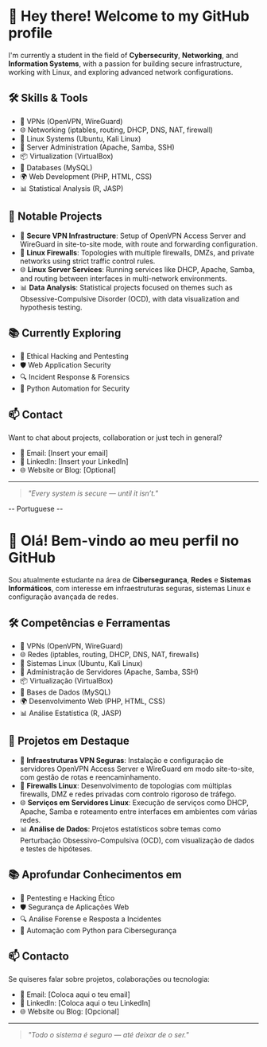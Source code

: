# 👋 Hey there! Welcome to my GitHub profile

I'm currently a student in the field of **Cybersecurity**, **Networking**, and **Information Systems**, with a passion for building secure infrastructure, working with Linux, and exploring advanced network configurations.

## 🛠️ Skills & Tools

- 🔐 VPNs (OpenVPN, WireGuard)
- 🌐 Networking (iptables, routing, DHCP, DNS, NAT, firewall)
- 🐧 Linux Systems (Ubuntu, Kali Linux)
- 🧱 Server Administration (Apache, Samba, SSH)
- 📦 Virtualization (VirtualBox)
- 💾 Databases (MySQL)
- 🌍 Web Development (PHP, HTML, CSS)
- 📊 Statistical Analysis (R, JASP)

## 🚧 Notable Projects

- 🔧 **Secure VPN Infrastructure**: Setup of OpenVPN Access Server and WireGuard in site-to-site mode, with route and forwarding configuration.
- 🧱 **Linux Firewalls**: Topologies with multiple firewalls, DMZs, and private networks using strict traffic control rules.
- 🌐 **Linux Server Services**: Running services like DHCP, Apache, Samba, and routing between interfaces in multi-network environments.
- 📊 **Data Analysis**: Statistical projects focused on themes such as Obsessive-Compulsive Disorder (OCD), with data visualization and hypothesis testing.

## 📚 Currently Exploring

- 🧠 Ethical Hacking and Pentesting
- 🛡️ Web Application Security
- 🔍 Incident Response & Forensics
- 🐍 Python Automation for Security

## 📫 Contact

Want to chat about projects, collaboration or just tech in general?
- 📧 Email: [Insert your email]
- 🔗 LinkedIn: [Insert your LinkedIn]
- 🌐 Website or Blog: [Optional]

---

> *"Every system is secure — until it isn’t."*



-- Portuguese --

# 👋 Olá! Bem-vindo ao meu perfil no GitHub

Sou atualmente estudante na área de **Cibersegurança**, **Redes** e **Sistemas Informáticos**, com interesse em infraestruturas seguras, sistemas Linux e configuração avançada de redes.

## 🛠️ Competências e Ferramentas

- 🔐 VPNs (OpenVPN, WireGuard)
- 🌐 Redes (iptables, routing, DHCP, DNS, NAT, firewalls)
- 🐧 Sistemas Linux (Ubuntu, Kali Linux)
- 🧱 Administração de Servidores (Apache, Samba, SSH)
- 📦 Virtualização (VirtualBox)
- 💾 Bases de Dados (MySQL)
- 🌍 Desenvolvimento Web (PHP, HTML, CSS)
- 📊 Análise Estatística (R, JASP)

## 🚧 Projetos em Destaque

- 🔧 **Infraestruturas VPN Seguras**: Instalação e configuração de servidores OpenVPN Access Server e WireGuard em modo site-to-site, com gestão de rotas e reencaminhamento.
- 🧱 **Firewalls Linux**: Desenvolvimento de topologias com múltiplas firewalls, DMZ e redes privadas com controlo rigoroso de tráfego.
- 🌐 **Serviços em Servidores Linux**: Execução de serviços como DHCP, Apache, Samba e roteamento entre interfaces em ambientes com várias redes.
- 📊 **Análise de Dados**: Projetos estatísticos sobre temas como Perturbação Obsessivo-Compulsiva (OCD), com visualização de dados e testes de hipóteses.

## 📚 Aprofundar Conhecimentos em

- 🧠 Pentesting e Hacking Ético
- 🛡️ Segurança de Aplicações Web
- 🔍 Análise Forense e Resposta a Incidentes
- 🐍 Automação com Python para Cibersegurança

## 📫 Contacto

Se quiseres falar sobre projetos, colaborações ou tecnologia:
- 📧 Email: [Coloca aqui o teu email]
- 🔗 LinkedIn: [Coloca aqui o teu LinkedIn]
- 🌐 Website ou Blog: [Opcional]

---

> *"Todo o sistema é seguro — até deixar de o ser."*

